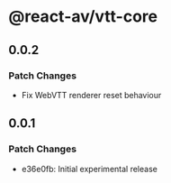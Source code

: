 # @react-av/vtt-core

## 0.0.2

### Patch Changes

- Fix WebVTT renderer reset behaviour

## 0.0.1

### Patch Changes

- e36e0fb: Initial experimental release
